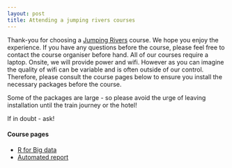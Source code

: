 ```yaml
---
layout: post
title: Attending a jumping rivers courses
---
```


Thank-you for choosing a [Jumping Rivers](www.jumpingrivers.com) course. We hope you enjoy the experience.
If you have any questions before the course, please feel free 
to contact the course organiser before hand. All of our courses
require a laptop. Onsite, we will provide power and wifi. However as you can
imagine the quality of wifi can be variable and is often outside of our control. 
Therefore, please consult the course
pages below to ensure you install the necessary packages before the course. 

Some of the packages are large - so please avoid the urge of leaving installation
until the train journey or the hotel!

If in doubt - ask!

#### Course pages

  * [R for Big data](r-for-big-data/)
  * [Automated report](automated-reporting/)

